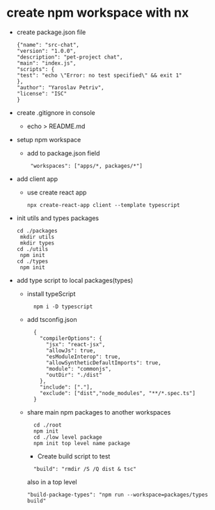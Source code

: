 # create npm workspace with nx
  - create package.json file
      ```
    {"name": "src-chat",
    "version": "1.0.0",
    "description": "pet-project chat",
    "main": "index.js",
    "scripts": {
      "test": "echo \"Error: no test specified\" && exit 1"
     },
    "author": "Yaroslav Petriv",
    "license": "ISC"
    }
    ```
  - create .gitignore in console
    - echo > README.md

  - setup npm workspace 
    - add to package.json field
        ```
         "workspaces": ["apps/*, packages/*"]
        ```
  - add client app
    - use create react app
        ```
        npx create-react-app client --template typescript
        ```
  - init utils and types packages
    ```
    cd ./packages
     mkdir utils
     mkdir types
    cd ./utils
     npm init
    cd ./types
     npm init
    ````
  - add type script to local packages(types)
    - install typeScript
      ```
        npm i -D typescript
      ```
    - add tsconfig.json
      ```
        {
          "compilerOptions": {
            "jsx": "react-jsx",
            "allowJs": true,
            "esModuleInterop": true,
            "allowSyntheticDefaultImports": true,
            "module": "commonjs",
            "outDir": "./dist"
          },
          "include": ["."],
          "exclude": ["dist","node_modules", "**/*.spec.ts"]
        }
      ```
    - share main npm packages to another workspaces 
      ```
        cd ./root
        npm init
        cd ./low level package
        npm init top level name package
      ```
      - Create build script to test
      ```
        "build": "rmdir /S /Q dist & tsc"
      ```
      also in a top level
      ```
      "build-package-types": "npm run --workspace=packages/types build"
      ```